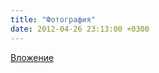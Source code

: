 ```yaml
---
title: "Фотография"
date: 2012-04-26 23:13:00 +0300
---
```



[Вложение](https://vk.com/photo41076938_283126107)
